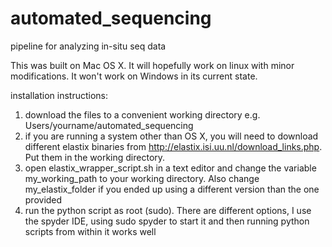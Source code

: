 # automated_sequencing
pipeline for analyzing in-situ seq data

This was built on Mac OS X. It will hopefully work on linux with minor modifications. It won't work on Windows in its current state.

installation instructions:

1. download the files to a convenient working directory e.g. Users/yourname/automated_sequencing
2. if you are running a system other than OS X, you will need to download different elastix binaries from http://elastix.isi.uu.nl/download_links.php. Put them in the working directory.
3. open elastix_wrapper_script.sh in a text editor and change the variable my_working_path to your working directory. Also change my_elastix_folder if you ended up using a different version than the one provided
4. run the python script as root (sudo). There are different options, I use the spyder IDE, using sudo spyder to start it and then running python scripts from within it works well


